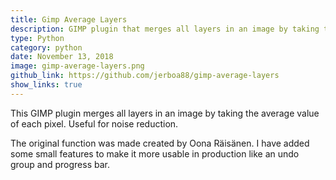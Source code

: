 ```yaml
---
title: Gimp Average Layers
description: GIMP plugin that merges all layers in an image by taking the average value of each pixel. Useful for noise reduction.
type: Python
category: python
date: November 13, 2018
image: gimp-average-layers.png
github_link: https://github.com/jerboa88/gimp-average-layers
show_links: true
---
```

This GIMP plugin merges all layers in an image by taking the average value of each pixel. Useful for noise reduction.

The original function was made created by Oona Räisänen. I have added some small features to make it more usable in production like an undo group and progress bar.
